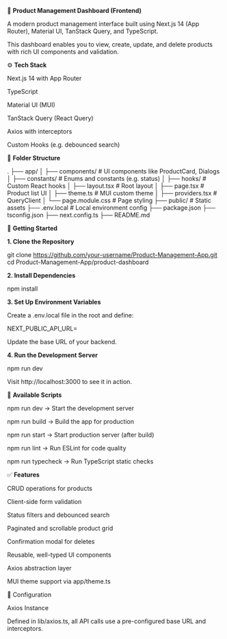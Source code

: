 🛒 **Product Management Dashboard (Frontend)**

A modern product management interface built using Next.js 14 (App Router), Material UI, TanStack Query, and TypeScript.

This dashboard enables you to view, create, update, and delete products with rich UI components and validation.

⚙️ **Tech Stack**

Next.js 14 with App Router

TypeScript

Material UI (MUI)

TanStack Query (React Query)

Axios with interceptors

Custom Hooks (e.g. debounced search)

📁 **Folder Structure**

.
├── app/
│   ├── components/             # UI components like ProductCard, Dialogs
│   ├── constants/              # Enums and constants (e.g. status)
│   ├── hooks/                  # Custom React hooks
│   ├── layout.tsx              # Root layout
│   ├── page.tsx                # Product list UI
│   ├── theme.ts                # MUI custom theme
│   ├── providers.tsx           # QueryClient
│   └── page.module.css         # Page styling
├── public/                     # Static assets
├── .env.local                  # Local environment config
├── package.json
├── tsconfig.json
├── next.config.ts
├── README.md

🚀 **Getting Started**

**1. Clone the Repository**

git clone https://github.com/your-username/Product-Management-App.git
cd Product-Management-App/product-dashboard

**2. Install Dependencies**

npm install

**3. Set Up Environment Variables**

Create a .env.local file in the root and define:

NEXT_PUBLIC_API_URL=

Update the base URL of your backend.

**4. Run the Development Server**

npm run dev

Visit http://localhost:3000 to see it in action.

🧪 **Available Scripts**

npm run dev -> Start the development server

npm run build -> Build the app for production

npm run start -> Start production server (after build)

npm run lint -> Run ESLint for code quality

npm run typecheck -> Run TypeScript static checks

✅ **Features**

CRUD operations for products

Client-side form validation

Status filters and debounced search

Paginated and scrollable product grid

Confirmation modal for deletes

Reusable, well-typed UI components

Axios abstraction layer

MUI theme support via app/theme.ts

🔧 Configuration

Axios Instance

Defined in lib/axios.ts, all API calls use a pre-configured base URL and interceptors.

